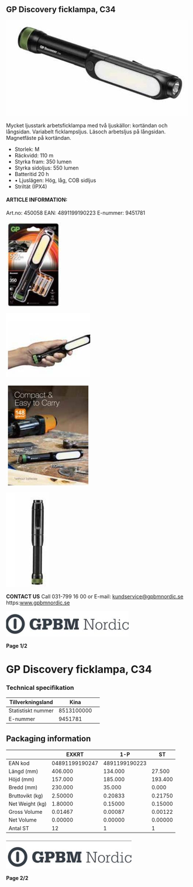 ## GP Discovery ficklampa, C34

![](images/_page_0_Picture_3.jpeg)

Mycket ljusstark arbetsficklampa med två ljuskällor: kortändan och långsidan. Variabelt ficklampsljus. Läsoch arbetsljus på långsidan. Magnetfäste på kortändan. 

- Storlek: M
- Räckvidd: 110 m
- Styrka fram: 350 lumen
- Styrka sidoljus: 550 lumen
- Batteritid 20 h
- • Ljuslägen: Hög, låg, COB sidljus
- Striltät (IPX4)

#### **ARTICLE INFORMATION:**

Art.no: 450058 EAN: 4891199190223 E-nummer: 9451781

![](images/_page_0_Picture_14.jpeg)

![](images/_page_0_Picture_15.jpeg)

![](images/_page_0_Picture_16.jpeg)

![](images/_page_0_Picture_17.jpeg)

**CONTACT US** Call 031-799 16 00 or E-mail: kundservice@gpbmnordic.se https:www.gpbmnordic.se

![](images/_page_0_Picture_19.jpeg)

**Page 1/2**

# GP Discovery ficklampa, C34

### **Technical specifikation**

| Tillverkningsland  | Kina       |  |
|--------------------|------------|--|
| Statistiskt nummer | 8513100000 |  |
| E-nummer           | 9451781    |  |

## **Packaging information**

|                 | EXKRT          | 1-P           | ST      |
|-----------------|----------------|---------------|---------|
| EAN kod         | 04891199190247 | 4891199190223 |         |
| Längd (mm)      | 406.000        | 134.000       | 27.500  |
| Höjd (mm)       | 157.000        | 185.000       | 193.400 |
| Bredd (mm)      | 230.000        | 35.000        | 0.000   |
| Bruttovikt (kg) | 2.50000        | 0.20833       | 0.21750 |
| Net Weight (kg) | 1.80000        | 0.15000       | 0.15000 |
| Gross Volume    | 0.01467        | 0.00087       | 0.00122 |
| Net Volume      | 0.00000        | 0.00000       | 0.00000 |
| Antal ST        | 12             | 1             | 1       |

![](images/_page_1_Picture_7.jpeg)

**Page 2/2**